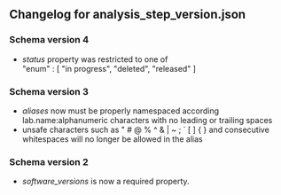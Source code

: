 ## Changelog for analysis_step_version.json

### Schema version 4

* *status* property was restricted to one of  
    "enum" : [
        "in progress",
        "deleted",
        "released"
    ]

### Schema version 3

* *aliases* now must be properly namespaced according lab.name:alphanumeric characters with no leading or trailing spaces
* unsafe characters such as " # @ % ^ & | ~ ; ` [ ] { } and consecutive whitespaces will no longer be allowed in the alias

### Schema version 2

* *software_versions* is now a required property.
